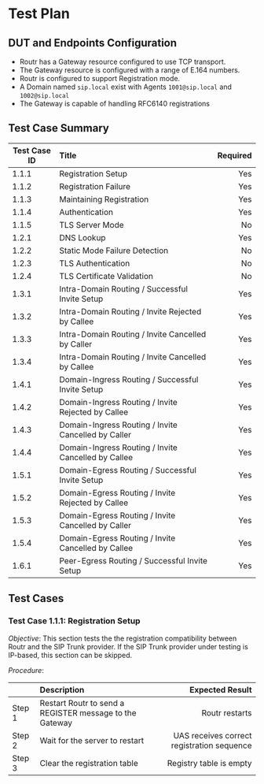 # Test Plan

## DUT and Endpoints Configuration

- Routr has a Gateway resource configured to use TCP transport.
- The Gateway resource is configured with a range of E.164 numbers.
- Routr is configured to support Registration mode.
- A Domain named `sip.local` exist with Agents `1001@sip.local` and `1002@sip.local`
- The Gateway is capable of handling RFC6140 registrations

## Test Case Summary

| Test Case ID | Title                                                | Required  |
| ------------ |:---------------------------------------------------- | ---------:|
|  1.1.1       |  Registration Setup                                  | Yes       |
|  1.1.2       |  Registration Failure                                | Yes       |
|  1.1.3       |  Maintaining Registration                            | Yes       |
|  1.1.4       |  Authentication                                      | Yes       |
|  1.1.5       |  TLS Server Mode                                     | No        |
|  1.2.1       |  DNS Lookup                                          | Yes       |
|  1.2.2       |  Static Mode Failure Detection                       | No        |
|  1.2.3       |  TLS Authentication                                  | No        |
|  1.2.4       |  TLS Certificate Validation                          | No        |
|  1.3.1       |  Intra-Domain Routing   / Successful Invite Setup    | Yes       |
|  1.3.2       |  Intra-Domain Routing   / Invite Rejected by Callee  | Yes       |
|  1.3.3       |  Intra-Domain Routing   / Invite Cancelled by Caller | Yes       |
|  1.3.4       |  Intra-Domain Routing   / Invite Cancelled by Callee | Yes       |
|  1.4.1       |  Domain-Ingress Routing / Successful Invite Setup    | Yes       |
|  1.4.2       |  Domain-Ingress Routing / Invite Rejected by Callee  | Yes       |
|  1.4.3       |  Domain-Ingress Routing / Invite Cancelled by Caller | Yes       |
|  1.4.4       |  Domain-Ingress Routing / Invite Cancelled by Callee | Yes       |
|  1.5.1       |  Domain-Egress Routing  / Successful Invite Setup    | Yes       |
|  1.5.2       |  Domain-Egress Routing  / Invite Rejected by Callee  | Yes       |
|  1.5.3       |  Domain-Egress Routing  / Invite Cancelled by Caller | Yes       |
|  1.5.4       |  Domain-Egress Routing  / Invite Cancelled by Callee | Yes       |
|  1.6.1       |  Peer-Egress Routing    / Successful Invite Setup    | Yes       |

## Test Cases

### Test Case 1.1.1: Registration Setup

*Objective*: This section tests the the registration compatibility between Routr and the SIP Trunk provider. If the SIP Trunk provider under testing is IP-based, this section can be skipped.

*Procedure*:

|         | Description                                                 | Expected Result  |
| ------- |:------------------------------------------------------------| ----------------:|
| Step 1  | Restart Routr to send a REGISTER message to the Gateway     | Routr restarts   |
| Step 2  | Wait for the server to restart                              | UAS receives correct registration sequence |
| Step 3  | Clear the registration table                                | Registry table is empty |


